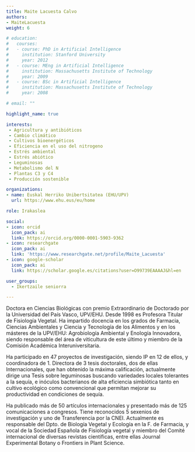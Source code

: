 ```yaml
---
title: Maite Lacuesta Calvo
authors:
- MaiteLacuesta
weight: 6

# education:
#   courses:
#   - course: PhD in Artificial Intelligence
#     institution: Stanford University
#     year: 2012
#   - course: MEng in Artificial Intelligence
#     institution: Massachusetts Institute of Technology
#     year: 2009
#   - course: BSc in Artificial Intelligence
#     institution: Massachusetts Institute of Technology
#     year: 2008

# email: ""

highlight_name: true

interests:
 - Agricultura y antibióticos
 - Cambio climático
 - Cultivos bioenergéticos
 - Eficiencia en el uso del nitrogeno
 - Estrés ambiental
 - Estrés abiótico
 - Leguminosas
 - Metabolismo del N
 - Plantas C3 y C4
 - Producción sostenible

organizations:
- name: Euskal Herriko Unibertsitatea (EHU/UPV)
  url: https://www.ehu.eus/eu/home

role: Irakaslea

social:
- icon: orcid
  icon_pack: ai
  link: https://orcid.org/0000-0001-5903-9362
- icon: researchgate
  icon_pack: ai
  link: 'https://www.researchgate.net/profile/Maite_Lacuesta'
- icon: google-scholar
  icon_pack: ai
  link: https://scholar.google.es/citations?user=O99739EAAAAJ&hl=en

user_groups: 
  - Ikertzaile seniorra

---
```


Doctora en Ciencias Biológicas con premio Extraordinario de Doctorado por la Universidad del País Vasco, UPV/EHU. Desde 1998 es Profesora Titular de Fisiología Vegetal. Ha impartido docencia en los grados de Farmacia, Ciencias Ambientales y Ciencia y Tecnología de los Alimentos y en los másteres de la UPV/EHU: Agrobiología Ambiental y Enología Innovadora, siendo responsable del área de viticultura de este último y miembro de la Comisión Académica Interuniversitaria.

Ha participado en 47 proyectos de investigación, siendo IP en 12 de ellos, y coordinadora de 1. Directora de 3 tesis doctorales, dos de ellas Internacionales, que han obtenido la máxima calificación, actualmente dirige una Tesis sobre leguminosas buscando variedades locales tolerantes a la sequía, e inóculos bacterianos de alta eficiencia simbiótica tanto en cultivo ecológico como convencional que permitan mejorar su productividad en condiciones de sequía.

Ha publicado más de 50 artículos internacionales y presentado más de 125 comunicaciones a congresos. Tiene reconocidos 5 sexenios de investigación y uno de Transferencia por la CNEI. Actualmente es responsable del Dpto. de Biología Vegetal y Ecología en la F. de Farmacia, y vocal de la Sociedad Española de Fisiología vegetal y miembro del Comité internacional de diversas revistas científicas, entre ellas Journal Experimental Botany o Frontiers in Plant Science.
